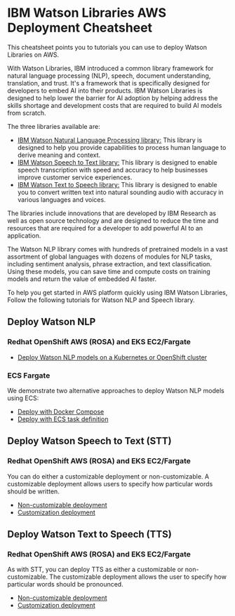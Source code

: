 # IBM Watson Libraries AWS Deployment Cheatsheet

This cheatsheet points you to tutorials you can use to deploy Watson Libraries on AWS.

With Watson Libraries, IBM introduced a common library framework for natural language processing (NLP), speech, document understanding, translation, and trust. It's a framework that is specifically designed for developers to embed AI into their products. IBM Watson Libraries is designed to help lower the barrier for AI adoption by helping address the skills shortage and development costs that are required to build AI models from scratch.

The three libraries available are:

- [IBM Watson Natural Language Processing library:](https://www.ibm.com/products/ibm-watson-natural-language-processing) This library is designed to help you provide capabilities to process human language to derive meaning and context.
- [IBM Watson Speech to Text library:](https://www.ibm.com/products/watson-speech-embed-libraries) This library is designed to enable speech transcription with speed and accuracy to help businesses improve customer service experiences.
- [IBM Watson Text to Speech library:](https://www.ibm.com/products/watson-speech-embed-libraries) This library is designed to enable you to convert written text into natural sounding audio with accuracy in various languages and voices.

The libraries include innovations that are developed by IBM Research as well as open source technology and are designed to reduce the time and resources that are required for a developer to add powerful AI to an application.

The Watson NLP library comes with hundreds of pretrained models in a vast assortment of global languages with dozens of modules for NLP tasks, including sentiment analysis, phrase extraction, and text classification. Using these models, you can save time and compute costs on training models and return the value of embedded AI faster.

To help you get started in AWS platform quickly using IBM Watson Libraries, Follow the following tutorials for Watson NLP and Speech library.

## Deploy Watson NLP 

### Redhat OpenShift AWS (ROSA) and EKS EC2/Fargate

- [Deploy Watson NLP models on a Kubernetes or OpenShift cluster](https://developer.ibm.com/tutorials/serve-pretrained-models-on-kubernetes-or-openshift/) 

### ECS Fargate

We demonstrate two alternative approaches to deploy Watson NLP models using ECS:

  - [Deploy with Docker Compose](https://github.com/ibm-ecosystem-engineering/Watson-NLP/tree/main/MLOps/Deploy-to-AWS-Fargate)
  - [Deploy with ECS task definition](https://github.com/ibm-ecosystem-engineering/Watson-NLP/tree/main/MLOps/Watson-NLP-ECS)

## Deploy Watson Speech to Text (STT)

### Redhat OpenShift AWS (ROSA) and EKS EC2/Fargate

You can do either a customizable deployment or non-customizable. A customizable deployment allows users to specify how particular words should be written.

  - [Non-customizable deployment](https://github.com/ibm-ecosystem-engineering/Watson-Speech/tree/main/tts-runtime-openshift)
  - [Customization deployment](https://github.com/ibm-ecosystem-engineering/Watson-Speech/tree/main/tts-customization-openshift)

## Deploy Watson Text to Speech (TTS)

### Redhat OpenShift AWS (ROSA) and EKS EC2/Fargate

As with STT, you can deploy TTS as either a customizable or non-customizable. The customizable deployment allows the user to specify how particular words should be pronounced.

  - [Non-customizable deployment](https://github.com/ibm-ecosystem-engineering/Watson-Speech/tree/main/tts-runtime-openshift)
  - [Customization deployment](https://github.com/ibm-ecosystem-engineering/Watson-Speech/tree/main/tts-customization-openshift)




  

